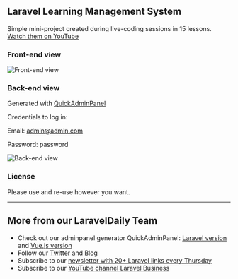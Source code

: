 ## Laravel Learning Management System

Simple mini-project created during live-coding sessions in 15 lessons. 
[Watch them on YouTube](https://www.youtube.com/watch?v=8c107aufU9s&list=PLdXLsjL7A9k0NlUGL9M7ah9Fnvo3HybRl)

### Front-end view 

![Front-end view](http://laraveldaily.com/wp-content/uploads/2017/08/Screen-Shot-2017-08-23-at-1.34.22-PM.png)

### Back-end view 
Generated with [QuickAdminPanel](https://quickadminpanel.com)

Credentials to log in:

Email: admin@admin.com

Password: password

![Back-end view](http://laraveldaily.com/wp-content/uploads/2017/08/Screen-Shot-2017-08-23-at-1.34.35-PM.png)

### License

Please use and re-use however you want.

---

## More from our LaravelDaily Team

- Check out our adminpanel generator QuickAdminPanel: [Laravel version](https://quickadminpanel.com) and [Vue.js version](https://vue.quickadminpanel.com)
- Follow our [Twitter](https://twitter.com/dailylaravel) and [Blog](http://laraveldaily.com/blog)
- Subscribe to our [newsletter with 20+ Laravel links every Thursday](http://laraveldaily.com/weekly-laravel-newsletter/)
- Subscribe to our [YouTube channel Laravel Business](https://www.youtube.com/channel/UCTuplgOBi6tJIlesIboymGA)

